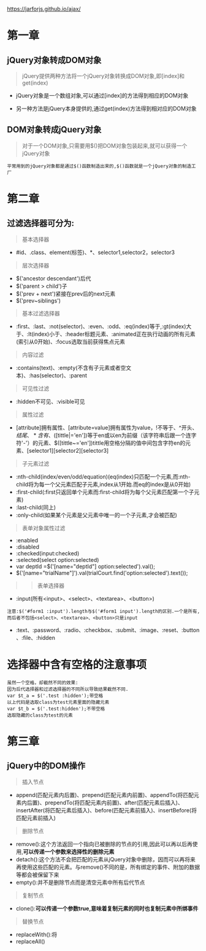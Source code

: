 https://jarforjs.github.io/ajax/
# 第一章
## jQuery对象转成DOM对象
> jQuery提供两种方法将一个jQuery对象转换成DOM对象,即[index]和get(index)

- jQuery对象是一个数组对象,可以通过[index]的方法得到相应的DOM对象

- 另一种方法是jQuery本身提供的,通过get(index)方法得到相对应的DOM对象

## DOM对象转成jQuery对象
> 对于一个DOM对象,只需要用$()把DOM对象包装起来,就可以获得一个jQuery对象


```
平常用到的jQuery对象都是通过$()函数制造出来的,$()函数就是一个jQuery对象的制造工厂
```

# 第二章
## 过滤选择器可分为:
> 基本选择器
- #id、.class、element(标签)、*、selector1,selector2，selector3
> 层次选择器
- $('ancestor descendant')后代
- $('parent > child')子
- $('prev + next')紧接在prev后的next元素
- $('prev~siblings')
> 基本过滤选择器
- :first、:last、:not(selector)、:even、:odd、:eq(index)等于,:gt(index)大于、:lt(index)小于、:header标题元素、:animated正在执行动画的所有元素(索引从0开始)、:focus选取当前获得焦点元素
> 内容过滤
- :contains(text)、:empty(不含有子元素或者空文本)、:has(selector)、:parent
> 可见性过滤
- :hidden不可见、:visible可见
> 属性过滤
- [attribute]拥有属性、[attribute=value]拥有属性为value，!不等于、^开头、$结尾、*含有、$([tittle|='en'])等于en或以en为前缀（该字符串后跟一个连字符'-'）的元素、$([tittle~='en'])tittle用空格分隔的值中间包含字符en的元素、[selector1][selector2][selector3]
> 子元素过滤
- :nth-child(index/even/odd/equation)(eq(index)只匹配一个元素,而:nth-child将为每一个父元素匹配子元素,index从1开始.而eq的index是从0开始)
- :first-child(:first只返回单个元素而:first-child将为每个父元素匹配第一个子元素)
- :last-child(同上)
- :only-child(如果某个元素是父元素中唯一的一个子元素,才会被匹配)
> 表单对象属性过滤
- :enabled
- :disabled
- :checked(input:checked)
- :selected(select option:selected)
- var deptId =$('[name="deptId"] option:selected').val();
- $('[name="trialName"]').val(trialCourt.find('option:selected').text());
>> 表单选择器
- :input(所有\<input>、\<select>、\<textarea>、\<button>)
```
注意:$('#form1 :input').length与$('#form1 input').length的区别.一个是所有,而后者不包括<select>、<textarea>、<button>只是input
```
- :text、:password、:radio、:checkbox、:submit、:image、:reset、:button、:file、:hidden
# 选择器中含有空格的注意事项
```
虽然一个空格，却截然不同的效果:
因为后代选择器和过滤选择器的不同所以导致结果截然不同.
var $t_a = $('.test :hidden');带空格
以上代码是选取class为test元素里面的隐藏元素
var $t_b = $('.test:hidden');不带空格
选取隐藏的class为test的元素
```

# 第三章
## jQuery中的DOM操作
> 插入节点
- append(匹配元素内后置)、prepend(匹配元素内前置)、appendTo(将匹配元素内后置)、prependTo(将匹配元素内前置)、after(匹配元素后插入)、insertAfter(将匹配元素后插入)、before(匹配元素前插入)、insertBefore(将匹配元素前插入)
> 删除节点
- remove():这个方法返回一个指向已被删除的节点的引用,因此可以再以后再使用,**可以传递一个参数来选择性的删除元素**
- detach():这个方法不会把匹配的元素从jQuery对象中删除，因而可以再将来再使用这些匹配的元素。与remove()不同的是，所有绑定的事件、附加的数据等都会被保留下来
- empty():并不是删除节点而是清空元素中所有后代节点
> 复制节点
- clone():**可以传递一个参数true,意味着复制元素的同时也复制元素中所绑事件**
> 替换节点
- replaceWith():将
- replaceAll()
